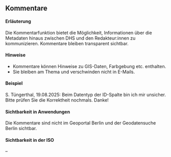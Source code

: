 ## Kommentare

#### Erläuterung
Die Kommentarfunktion bietet die Möglichkeit, Informationen über die Metadaten hinaus zwischen DHS und den Redakteur:innen zu kommunizieren. Kommentare bleiben transparent sichtbar.

#### Hinweise
* Kommentare können Hinweise zu GIS-Daten, Farbgebung etc. enthalten.
* Sie bleiben am Thema und verschwinden nicht in E-Mails.

#### Beispiel
S. Tüngerthal, 19.08.2025: Beim Datentyp der ID-Spalte bin ich mir unsicher. Bitte prüfen Sie die Korrektheit nochmals. Danke!

#### Sichtbarkeit in Anwendungen
Die Kommentare sind nicht im Geoportal Berlin und der Geodatensuche Berlin sichtbar.

#### Sichtbarkeit in der ISO
–
